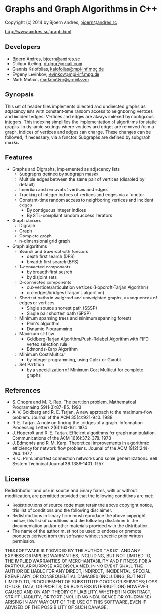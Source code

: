 Graphs and Graph Algorithms in C++
============

Copyright (c) 2014 by Bjoern Andres, bjoern@andres.sc

http://www.andres.sc/graph.html


Developers
------------

- Bjoern Andres, bjoern@andres.sc
- Duligur Ibeling, duligur@gmail.com
- Giannis Kalofolias, kalofolias@mpi-inf.mpg.de
- Evgeny Levinkov, levinkov@mpi-inf.mpg.de
- Mark Matten, markmatten@gmail.com


Synopsis
------------

This set of header files implements directed and undirected graphs as adjacency lists with constant-time random access to neighboring vertices and incident edges.
Vertices and edges are always indexed by contiguous integers.
This indexing simplifies the implementation of algorithms for static graphs.
In dynamic settings where vertices and edges are removed from a graph,
indices of vertices and edges can change.
These changes can be followed, if necessary, via a functor.
Subgraphs are defined by subgraph masks.


Features
------------

- Graphs and Digraphs, implemented as adjacency lists
   - Subgraphs defined by subgraph masks
   - Multiple edges between the same pair of vertices (disabled by default)
   - Insertion and removal of vertices and edges
   - Tracking of integer indices of vertices and edges via a functor 
   - Constant-time random access to neighboring vertices and incident edges 
      - By contiguous integer indices
      - By STL-compliant random access iterators
- Graph classes
   - Digraph
   - Graph
   - Complete graph
   - n-dimensional grid graph
- Graph algorithms
   - Search and traversal with functors
      * depth first search (DFS)
      * breadth first search (BFS)
   - 1-connected components
      * by breadth first search 
      * by disjoint sets
   - 2-connected components
      * cut-vertices/articulation vertices (Hopcroft-Tarjan Algorithm)
      * cut-edges/bridges (Tarjan's algorithm)
   - Shortest paths in weighted and unweighted graphs, as sequences of edges or vertices
      * Single source shortest path (SSSP)
      * Single pair shortest path (SPSP)
   - Minimum spanning trees and minimum spanning forests
      * Prim's algorithm
      * Dynamic Programming
   - Maximum st-flow
      * Goldberg-Tarjan Algorithm/Push-Relabel Algorithm with FIFO vertex selection rule
      * Edmonds-Karp Algorithm
   - Minimum Cost Multicut 
      * by integer programming, using Cplex or Gurobi
   - Set Partition
      * by a specialization of Minimum Cost Multicut for complete graphs


References
------------

- S. Chopra and M. R. Rao. The partition problem. Mathematical Programming 59(1-3):87-115. 1993
- A. V. Goldberg and R. E. Tarjan. A new approach to the maximum-flow problem. Journal of the ACM 35(4):921-940. 1988
- R. E. Tarjan. A note on finding the bridges of a graph. Information Processing Letters 2(6):160-161. 1974
- J. Hopcroft and R. E. Tarjan. Efficient algorithms for graph manipulation. Communications of the ACM 16(6):372-378. 1973
- J. Edmonds and R. M. Karp. Theoretical improvements in algorithmic efficiency for network flow problems. Journal of the ACM 19(2):248-264. 1972
- R. C. Prim. Shortest connection networks and some generalizations. Bell System Technical Journal 36:1389-1401. 1957


License
------------

Redistribution and use in source and binary forms, with or without
modification, are permitted provided that the following conditions are met:

- Redistributions of source code must retain the above copyright notice,
  this list of conditions and the following disclaimer.
- Redistributions in binary form must reproduce the above copyright notice, 
  this list of conditions and the following disclaimer in the documentation
  and/or other materials provided with the distribution.
- The name of the author must not be used to endorse or promote products 
  derived from this software without specific prior written permission.

THIS SOFTWARE IS PROVIDED BY THE AUTHOR ``AS IS'' AND ANY EXPRESS OR IMPLIED 
WARRANTIES, INCLUDING, BUT NOT LIMITED TO, THE IMPLIED WARRANTIES OF 
MERCHANTABILITY AND FITNESS FOR A PARTICULAR PURPOSE ARE DISCLAIMED. IN NO 
EVENT SHALL THE AUTHOR BE LIABLE FOR ANY DIRECT, INDIRECT, INCIDENTAL,
SPECIAL, EXEMPLARY, OR CONSEQUENTIAL DAMAGES (INCLUDING, BUT NOT LIMITED TO,
PROCUREMENT OF SUBSTITUTE GOODS OR SERVICES; LOSS OF USE, DATA, OR PROFITS;
OR BUSINESS INTERRUPTION) HOWEVER CAUSED AND ON ANY THEORY OF LIABILITY, 
WHETHER IN CONTRACT, STRICT LIABILITY, OR TORT (INCLUDING NEGLIGENCE OR 
OTHERWISE) ARISING IN ANY WAY OUT OF THE USE OF THIS SOFTWARE, EVEN IF 
ADVISED OF THE POSSIBILITY OF SUCH DAMAGE.
